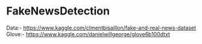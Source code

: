 # FakeNewsDetection

Data:- https://www.kaggle.com/clmentbisaillon/fake-and-real-news-dataset
Glove:- https://www.kaggle.com/danielwillgeorge/glove6b100dtxt
